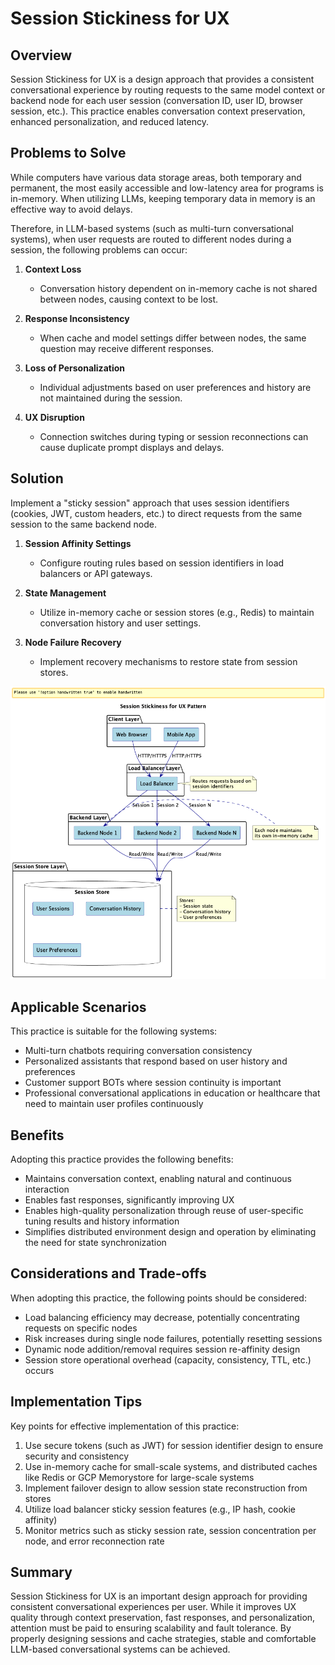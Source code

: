 # Session Stickiness for UX

## Overview

Session Stickiness for UX is a design approach that provides a consistent conversational experience by routing requests to the same model context or backend node for each user session (conversation ID, user ID, browser session, etc.). This practice enables conversation context preservation, enhanced personalization, and reduced latency.

## Problems to Solve

While computers have various data storage areas, both temporary and permanent, the most easily accessible and low-latency area for programs is in-memory. When utilizing LLMs, keeping temporary data in memory is an effective way to avoid delays.

Therefore, in LLM-based systems (such as multi-turn conversational systems), when user requests are routed to different nodes during a session, the following problems can occur:

1. **Context Loss**
   - Conversation history dependent on in-memory cache is not shared between nodes, causing context to be lost.

2. **Response Inconsistency**
   - When cache and model settings differ between nodes, the same question may receive different responses.

3. **Loss of Personalization**
   - Individual adjustments based on user preferences and history are not maintained during the session.

4. **UX Disruption**
   - Connection switches during typing or session reconnections can cause duplicate prompt displays and delays.

## Solution

Implement a "sticky session" approach that uses session identifiers (cookies, JWT, custom headers, etc.) to direct requests from the same session to the same backend node.

1. **Session Affinity Settings**
   - Configure routing rules based on session identifiers in load balancers or API gateways.

2. **State Management**
   - Utilize in-memory cache or session stores (e.g., Redis) to maintain conversation history and user settings.

3. **Node Failure Recovery**
   - Implement recovery mechanisms to restore state from session stores.

![img](uml/images/session_stickiness_for_ux_pattern.png)

## Applicable Scenarios

This practice is suitable for the following systems:

- Multi-turn chatbots requiring conversation consistency
- Personalized assistants that respond based on user history and preferences
- Customer support BOTs where session continuity is important
- Professional conversational applications in education or healthcare that need to maintain user profiles continuously

## Benefits

Adopting this practice provides the following benefits:

- Maintains conversation context, enabling natural and continuous interaction
- Enables fast responses, significantly improving UX
- Enables high-quality personalization through reuse of user-specific tuning results and history information
- Simplifies distributed environment design and operation by eliminating the need for state synchronization

## Considerations and Trade-offs

When adopting this practice, the following points should be considered:

- Load balancing efficiency may decrease, potentially concentrating requests on specific nodes
- Risk increases during single node failures, potentially resetting sessions
- Dynamic node addition/removal requires session re-affinity design
- Session store operational overhead (capacity, consistency, TTL, etc.) occurs

## Implementation Tips

Key points for effective implementation of this practice:

1. Use secure tokens (such as JWT) for session identifier design to ensure security and consistency
2. Use in-memory cache for small-scale systems, and distributed caches like Redis or GCP Memorystore for large-scale systems
3. Implement failover design to allow session state reconstruction from stores
4. Utilize load balancer sticky session features (e.g., IP hash, cookie affinity)
5. Monitor metrics such as sticky session rate, session concentration per node, and error reconnection rate

## Summary

Session Stickiness for UX is an important design approach for providing consistent conversational experiences per user. While it improves UX quality through context preservation, fast responses, and personalization, attention must be paid to ensuring scalability and fault tolerance. By properly designing sessions and cache strategies, stable and comfortable LLM-based conversational systems can be achieved.
